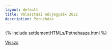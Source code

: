```yaml
---
layout: default
title: Választási névjegyzék 2022
description: Petneháza
---
```


{% include settlementHTMLs/Petnehaaza.html %}

[Vissza](../)